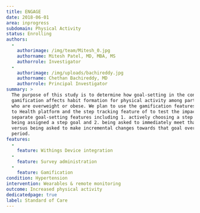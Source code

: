 ```yaml
---
title: ENGAGE
date: 2018-06-01
area: inprogress
subdomain: Physical Activity
status: Enrolling
authors:
  - 
    authorimage: /img/team/Mitesh_0.jpg
    authorname: Mitesh Patel, MD, MBA, MS
    authorrole: Investigator
  - 
    authorimage: /img/uploads/bachireddy.jpg
    authorname: Chethan Bachireddy, MD
    authorrole: Principal Investigator
summary: >
  The purpose of this study is to determine how goal-setting in the context of
  gamification affects habit formation for physical activity among participants
  who are overweight or obese. We plan to use the gamification features of the Way
  to Health platform and the step tracking feature of to test the impact of two
  separate goal-setting features including 1. actively choosing a step goal versus
  being assigned a step goal and 2. being asked to immediately meet that goal
  versus being asked to make incremental changes towards that goal over an 8 week
  period.
features:
  - 
    feature: Withings Device integration
  - 
    feature: Survey administration
  - 
    feature: Gamification
condition: Hypertension
intervention: Wearables & remote monitoring
outcome: Increased physical activity
dedicatedpage: true
label: Standard of Care
---
```

